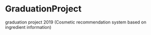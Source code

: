 # GraduationProject
graduation project 2019 (Cosmetic recommendation system based on ingredient information)
